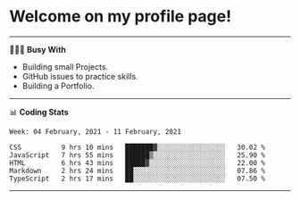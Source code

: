 # Welcome on my profile page!
<!-- print(("dralla"[::-1]+"s").capitalize()) -->

---
👨🏻‍💻 **Busy With**
* Building small Projects.
* GitHub issues to practice skills.
* Building a Portfolio.

---
📊 **Coding Stats**
<!--START_SECTION:waka-->
```text
Week: 04 February, 2021 - 11 February, 2021

CSS          9 hrs 10 mins   ███████▓░░░░░░░░░░░░░░░░░   30.02 % 
JavaScript   7 hrs 55 mins   ██████▒░░░░░░░░░░░░░░░░░░   25.90 % 
HTML         6 hrs 43 mins   █████▓░░░░░░░░░░░░░░░░░░░   22.00 % 
Markdown     2 hrs 24 mins   ██░░░░░░░░░░░░░░░░░░░░░░░   07.86 % 
TypeScript   2 hrs 17 mins   ██░░░░░░░░░░░░░░░░░░░░░░░   07.50 % 
```
<!--END_SECTION:waka-->

---
